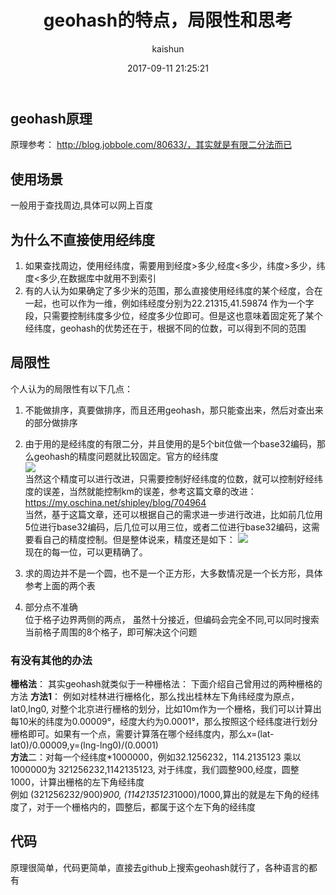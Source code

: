 ﻿---
title: geohash的特点，局限性和思考
date: 2017-09-11 21:25:21
tags: [算法]
categories: [算法]
author: kaishun
id: 109
permalink: geohash-think_by_myself  
blogexcerpt: 原理参考http://blog.jobbole.com/80633/，其实就是有限二分法而已.使用场景,一般用于查找周边,具体可以网上百度 为什么不直接使用经纬度,1. 如果查找周边，使用经纬度，需要用到经度>多少,经度<多少，纬度>多少，纬度<多少,在数据库中就用不到索引, 2. 有的人认为如果确定了多少米的范围，那么直接使用经纬度的某个经度，合在一起，也可以作为一维，例如纬经度分别为22.21315,41.59874 作为一个字段，只需要控制纬度多少位，经度多少位即可。但是这也意味着固定死了某个经纬度，geohash的优势还在于，根据不同的位数，可以得到不同的范围...
---

##  geohash原理
原理参考： http://blog.jobbole.com/80633/，其实就是有限二分法而已
## 使用场景
一般用于查找周边,具体可以网上百度

## 为什么不直接使用经纬度
1. 如果查找周边，使用经纬度，需要用到经度>多少,经度<多少，纬度>多少，纬度<多少,在数据库中就用不到索引
2. 有的人认为如果确定了多少米的范围，那么直接使用经纬度的某个经度，合在一起，也可以作为一维，例如纬经度分别为22.21315,41.59874 作为一个字段，只需要控制纬度多少位，经度多少位即可。但是这也意味着固定死了某个经纬度，geohash的优势还在于，根据不同的位数，可以得到不同的范围  

<!-- more -->

## 局限性
个人认为的局限性有以下几点：
1. 不能做排序，真要做排序，而且还用geohash，那只能查出来，然后对查出来的部分做排序
2. 由于用的是经纬度的有限二分，并且使用的是5个bit位做一个base32编码，那么geohash的精度问题就比较固定。官方的经纬度  
![](http://or49tneld.bkt.clouddn.com/17-7-10/84948521.jpg)  
当然这个精度可以进行改进，只需要控制好经纬度的位数，就可以控制好经纬度的误差，当然就能控制km的误差，参考这篇文章的改进： https://my.oschina.net/shipley/blog/704964  
当然，基于这篇文章，还可以根据自己的需求进一步进行改进，比如前几位用5位进行base32编码，后几位可以用三位，或者二位进行base32编码，这需要看自己的精度控制。但是整体说来，精度还是如下： 
![](http://or49tneld.bkt.clouddn.com/17-7-10/85192672.jpg)  
现在的每一位，可以更精确了。 
3. 求的周边并不是一个圆，也不是一个正方形，大多数情况是一个长方形，具体参考上面的两个表

4. 部分点不准确  
位于格子边界两侧的两点， 虽然十分接近，但编码会完全不同,可以同时搜索当前格子周围的8个格子，即可解决这个问题



### 有没有其他的办法
**栅格法**： 其实geohash就类似于一种栅格法： 
下面介绍自己曾用过的两种栅格的方法
**方法1**： 例如对桂林进行栅格化，那么找出桂林左下角纬经度为原点，lat0,lng0, 对整个北京进行栅格的划分，比如10m作为一个栅格，我们可以计算出每10米的纬度为0.00009°，经度大约为0.0001°，那么按照这个经纬度进行划分栅格即可。如果有一个点，需要计算落在哪个经纬度内，那么x=(lat-lat0)/0.00009,y=(lng-lng0)/(0.0001)  
**方法**二：对每一个经纬度*1000000，例如32.1256232，114.2135123 乘以1000000为 321256232,1142135123, 对于纬度，我们圆整900,经度，圆整1000，计算出栅格的左下角经纬度  
例如 (321256232/900)*900, (1142135123*1000)/1000,算出的就是左下角的经纬度了，对于一个栅格内的，圆整后，都属于这个左下角的经纬度  
## 代码
原理很简单，代码更简单，直接去github上搜索geohash就行了，各种语言的都有